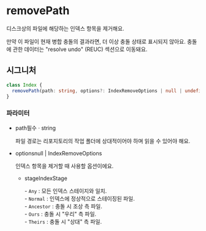 # removePath

디스크상의 파일에 해당하는 인덱스 항목을 제거해요.

만약 이 파일이 현재 병합 충돌의 결과라면, 더 이상 충돌 상태로 표시되지 않아요. 충돌에 관한 데이터는 "resolve undo" (REUC) 섹션으로 이동돼요.

## 시그니처

```ts
class Index {
  removePath(path: string, options?: IndexRemoveOptions | null | undefined): void;
}
```

### 파라미터

<ul class="param-ul">
  <li class="param-li param-li-root">
    <span class="param-name">path</span><span class="param-required">필수</span>&nbsp;·&nbsp;<span class="param-type">string</span>
    <br>
    <p class="param-description">파일 경로는 리포지토리의 작업 폴더에 상대적이어야 하며 읽을 수 있어야 해요.</p>
  </li>
  <li class="param-li param-li-root">
    <span class="param-name">options</span><span class="param-type">null | IndexRemoveOptions</span>
    <br>
    <p class="param-description">인덱스 항목을 제거할 때 사용할 옵션이에요.</p>
    <ul class="param-ul">
      <li class="param-li">
        <span class="param-name">stage</span><span class="param-type">IndexStage</span>
        <br>
        <p class="param-description">- <code>Any</code> : 모든 인덱스 스테이지와 일치.<br>- <code>Normal</code> : 인덱스에 정상적으로 스테이징된 파일.<br>- <code>Ancestor</code> : 충돌 시 조상 측 파일.<br>- <code>Ours</code> : 충돌 시 &quot;우리&quot; 측 파일.<br>- <code>Theirs</code> : 충돌 시 &quot;상대&quot; 측 파일.</p>
      </li>
    </ul>
  </li>
</ul>
